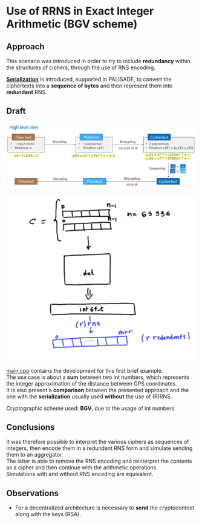 # Use of RRNS in Exact Integer Arithmetic (BGV scheme)

## Approach
This scenario was introduced in order to try to include **redundancy** within the structures of ciphers, through the use of RNS encoding.<p>

[**Serialization**](https://palisade-crypto.org/wp-content/uploads/2021/08/PALISADE-12-11-20-Serialization-Applications.pdf) is introduced, supported in PALISADE, to convert the ciphertexts into a **sequence of bytes** and then represent them into **redundant** RNS.

## Draft
<img src="../Imgs/cryptoScheme.png"><p>
<img src="../Imgs/scheme2.png"><p>

[main.cpp](https://github.com/ChiaraBn/Master-Thesis/blob/main/Int_Scheme/main.cpp) contains the development for this first brief example.<br>
The use case is about a **sum** between two int numbers, which represents the integer approximation of the distance between GPS coordinates. <br>
It is also present a **comparison** between the presented approach and the one with the **serialization** usually used **without** the use of (R)RNS.<br>

Cryptographic scheme used: **BGV**, due to the usage of int numbers.

## Conclusions
It was therefore possible to interpret the various ciphers as sequences of integers, then encode them in a redundant RNS form and simulate sending them to an aggregator.<br>
The latter is able to remove the RNS encoding and reinterpret the contents as a cipher and then continue with the arithmetic operations.<br>
Simulations with and without RNS encoding are equivalent.

## Observations
- For a decentralized architecture is necessary to **send** the cryptocontext along with the keys (RSA).
